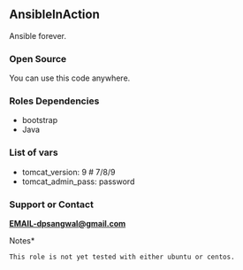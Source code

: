 ## AnsibleInAction
Ansible forever.

### Open Source
You can use this code anywhere.

### Roles Dependencies
* bootstrap
* Java

### List of vars
* tomcat_version: 9     # 7/8/9
* tomcat_admin_pass: password

### Support or Contact
**EMAIL-dpsangwal@gmail.com**

Notes*
```
This role is not yet tested with either ubuntu or centos.

```
